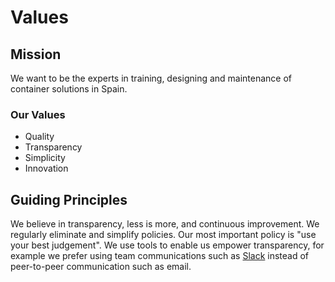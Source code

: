 # Values

## Mission

We want to be the experts in training, designing and maintenance of container solutions in Spain.

### Our Values

* Quality
* Transparency
* Simplicity
* Innovation

## Guiding Principles

We believe in transparency, less is more, and continuous improvement. We regularly eliminate and simplify policies. Our most important policy is "use your best judgement".
We use tools to enable us empower transparency, for example we prefer using team communications such as [Slack] instead of peer-to-peer communication such as email.

[Slack]: https://harbur.slack.com/
